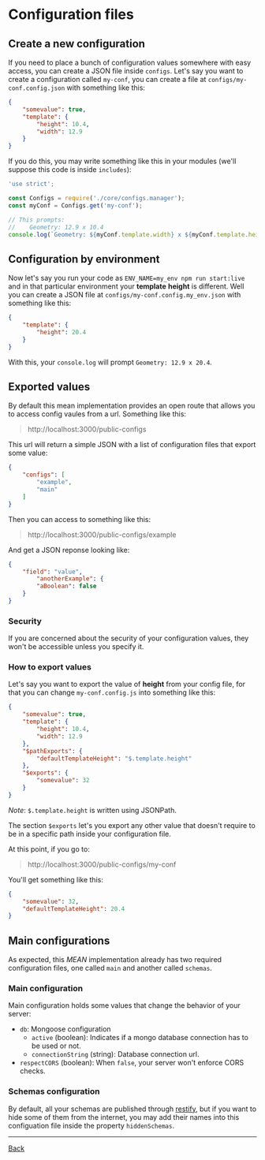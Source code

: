 # Configuration files

## Create a new configuration
If you need to place a bunch of configuration values somewhere with easy access,
you can create a JSON file inside `configs`.
Let's say you want to create a configuration called `my-conf`, you can create a
file at `configs/my-conf.config.json` with something like this:
```json
{
    "somevalue": true,
    "template": {
        "height": 10.4,
        "width": 12.9
    }
}
```

If you do this, you may write something like this in your modules (we'll suppose
this code is inside `includes`):
```js
'use strict';

const Configs = require('./core/configs.manager');
const myConf = Configs.get('my-conf');

// This prompts:
//    Geometry: 12.9 x 10.4
console.log(`Geometry: ${myConf.template.width} x ${myConf.template.height}`);
```

## Configuration by environment
Now let's say you run your code as `ENV_NAME=my_env npm run start:live` and in
that particular environment your __template__ __height__ is different.
Well you can create a JSON file at `configs/my-conf.config.my_env.json` with something like this:
```json
{
    "template": {
        "height": 20.4
    }
}
```
With this, your `console.log` will prompt `Geometry: 12.9 x 20.4`.

## Exported values
By default this mean implementation provides an open route that allows you to
access config vaules from a url.
Something like this:
>http://localhost:3000/public-configs

This url will return a simple JSON with a list of configuration files that export some value:
```json
{
    "configs": [
        "example",
        "main"
    ]
}
```

Then you can access to something like this:
>http://localhost:3000/public-configs/example

And get a JSON reponse looking like:
```json
{
    "field": "value",
        "anotherExample": {
        "aBoolean": false
    }
}
```

### Security
If you are concerned about the security of your configuration values, they won't
be accessible unless you specify it.

### How to export values
Let's say you want to export the value of __height__ from your config file, for
that you can change `my-conf.config.js` into something like this:
```json
{
    "somevalue": true,
    "template": {
        "height": 10.4,
        "width": 12.9
    },
    "$pathExports": {
        "defaultTemplateHeight": "$.template.height"
    },
    "$exports": {
        "somevalue": 32
    }
}
```
_Note_: `$.template.height` is written using JSONPath.

The section `$exports` let's you export any other value that doesn't require to
be in a specific path inside your configuration file.

At this point, if you go to:
>http://localhost:3000/public-configs/my-conf

You'll get something like this:
```json
{
    "somevalue": 32,
    "defaultTemplateHeight": 20.4
}
```

## Main configurations
As expected, this _MEAN_ implementation already has two required configuration files, one called `main` and another called `schemas`.

### Main configuration
Main configuration holds some values that change the behavior of your server:
* `db`: Mongoose configuration
    * `active` (boolean): Indicates if a mongo database connection has to be
    used or not.
    * `connectionString` (string): Database connection url.
* `respectCORS` (boolean): When `false`, your server won't enforce CORS checks.

### Schemas configuration
By default, all your schemas are published through
[restify](https://florianholzapfel.github.io/express-restify-mongoose/), but if
you want to hide some of them from the internet, you may add their names into
this configuation file inside the property `hiddenSchemas`.

---
[Back](_contents.md)